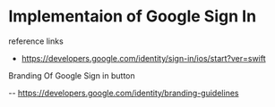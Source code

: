 # Implementaion of Google Sign In 

reference links
- https://developers.google.com/identity/sign-in/ios/start?ver=swift

Branding Of Google Sign in button 

-- https://developers.google.com/identity/branding-guidelines
